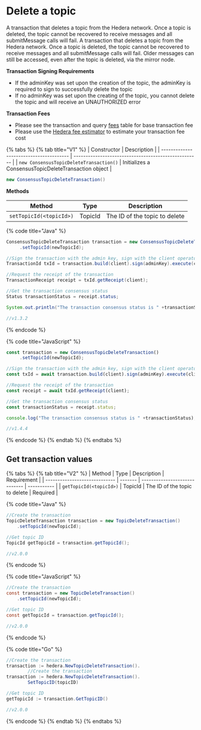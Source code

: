 # Delete a topic

A transaction that deletes a topic from the Hedera network. Once a topic is deleted, the topic cannot be recovered to receive messages and all submitMessage calls will fail. A transaction that deletes a topic from the Hedera network. Once a topic is deleted, the topic cannot be recovered to receive messages and all submitMessage calls will fail. Older messages can still be accessed, even after the topic is deleted, via the mirror node.

**Transaction Signing Requirements**

* If the adminKey was set upon the creation of the topic, the adminKey is required to sign to successfully delete the topic
* If no adminKey was set upon the creating of the topic, you cannot delete the topic and will receive an UNAUTHORIZED error

**Transaction Fees**

* Please see the transaction and query [fees](../../../../networks/mainnet/fees/#transaction-and-query-fees) table for base transaction fee
* Please use the [Hedera fee estimator](https://hedera.com/fees) to estimate your transaction fee cost

{% tabs %}
{% tab title="V1" %}
| Constructor                             | Description                                          |
| --------------------------------------- | ---------------------------------------------------- |
| `new ConsensusTopicDeleteTransaction()` | Initializes a ConsensusTopicDeleteTransaction object |

```java
new ConsensusTopicDeleteTransaction()
```

**Methods**

| Method                        | Type    | Description                   |
| ----------------------------- | ------- | ----------------------------- |
| `setTopicId(<topicId>)` | TopicId | The ID of the topic to delete |

{% code title="Java" %}
```java
ConsensusTopicDeleteTransaction transaction = new ConsensusTopicDeleteTransaction()
     .setTopicId(newTopicId);

//Sign the transaction with the admin key, sign with the client operator and submit the transaction to a Hedera network, get the transaction ID
TransactionId txId = transaction.build(client).sign(adminKey).execute(client);

//Request the receipt of the transaction
TransactionReceipt receipt = txId.getReceipt(client);

//Get the transaction consensus status
Status transactionStatus = receipt.status;

System.out.println("The transaction consensus status is " +transactionStatus);

//v1.3.2
```
{% endcode %}

{% code title="JavaScript" %}
```javascript
const transaction = new ConsensusTopicDeleteTransaction()
     .setTopicId(newTopicId);

//Sign the transaction with the admin key, sign with the client operator and submit the transaction to a Hedera network, get the transaction ID
const txId = await transaction.build(client).sign(adminKey).execute(client);

//Request the receipt of the transaction
const receipt = await txId.getReceipt(client);

//Get the transaction consensus status
const transactionStatus = receipt.status;

console.log("The transaction consensus status is " +transactionStatus);

//v1.4.4
```
{% endcode %}
{% endtab %}
{% endtabs %}

## Get transaction values

{% tabs %}
{% tab title="V2" %}
| Method                        | Type    | Description                   | Requirement |
| ----------------------------- | ------- | ----------------------------- | ----------- |
| `getTopicId(<topicId>)` | TopicId | The ID of the topic to delete | Required    |

{% code title="Java" %}
```java
//Create the transaction
TopicDeleteTransaction transaction = new TopicDeleteTransaction()
    .setTopicId(newTopicId);

//Get topic ID
TopicId getTopicId = transaction.getTopicId(); 

//v2.0.0
```
{% endcode %}

{% code title="JavaScript" %}
```java
//Create the transaction
const transaction = new TopicDeleteTransaction()
    .setTopicId(newTopicId);

//Get topic ID
const getTopicId = transaction.getTopicId();

//v2.0.0
```
{% endcode %}

{% code title="Go" %}
```java
//Create the transaction
transaction := hedera.NewTopicDeleteTransaction().
        //Create the transaction
transaction := hedera.NewTopicDeleteTransaction().
        SetTopicID(topicID)

//Get topic ID
getTopicId := transaction.GetTopicID()

//v2.0.0
```
{% endcode %}
{% endtab %}
{% endtabs %}

##
